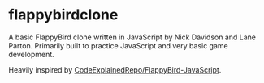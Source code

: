 # flappybirdclone

A basic FlappyBird clone written in JavaScript by Nick Davidson and Lane Parton. Primarily built to practice JavaScript and very basic game development.

Heavily inspired by [CodeExplainedRepo/FlappyBird-JavaScript](https://github.com/CodeExplainedRepo/FlappyBird-JavaScript).